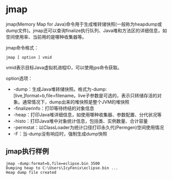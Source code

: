 # jmap

jmap(Memory Map for Java)命令用于生成堆转储快照(一般称为heapdump或dump文件)。jmap还可以查询finalize执行队列、Java堆和方法区的详细信息，如空间使用率、当前用的是哪种收集器等。

jmap命令格式：

```
jmap [ option ] vmid
```

vmid表示目标Java虚拟机进程ID，可以使用jps命令获取。

option选项：

- -dump：生成Java堆转储快照。格式为-dump:\[live,]format=b,file=filename。live子参数是可选的，表示只转储存活的对象。通常情况下，dump出来的堆快照是整个JVM的堆快照
- -finalizerinfo：打印等待终结的对象信息
- -heap：打印Java堆详细信息，如使用哪种收集器、参数配置、分代状况等
- -histo：打印Java堆中对象统计信息，包括类、实例数量、合计容量
- -permstat：以ClassLoader为统计口径打印永久代(Permgen)空间使用情况
- -F：当-dump没有响应时，强制生成dump快照

## jmap执行样例

```
jmap -dump:format=b,file=eclipse.bin 3500
Dumping heap to C:\Users\IcyFenix\eclipse.bin ...
Heap dump file created
```
